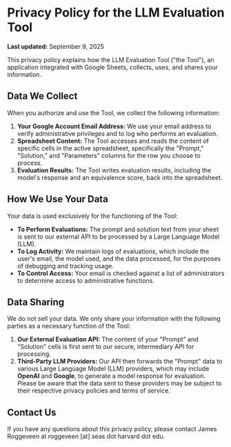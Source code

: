 # Privacy Policy for the LLM Evaluation Tool

**Last updated:** September 9, 2025

This privacy policy explains how the LLM Evaluation Tool ("the Tool"), an application integrated with Google Sheets, collects, uses, and shares your information.

## Data We Collect

When you authorize and use the Tool, we collect the following information:

1.  **Your Google Account Email Address:** We use your email address to verify administrative privileges and to log who performs an evaluation.
2.  **Spreadsheet Content:** The Tool accesses and reads the content of specific cells in the active spreadsheet, specifically the "Prompt," "Solution," and "Parameters" columns for the row you choose to process.
3.  **Evaluation Results:** The Tool writes evaluation results, including the model's response and an equivalence score, back into the spreadsheet.

## How We Use Your Data

Your data is used exclusively for the functioning of the Tool:

* **To Perform Evaluations:** The prompt and solution text from your sheet is sent to our external API to be processed by a Large Language Model (LLM).
* **To Log Activity:** We maintain logs of evaluations, which include the user's email, the model used, and the data processed, for the purposes of debugging and tracking usage.
* **To Control Access:** Your email is checked against a list of administrators to determine access to administrative functions.

## Data Sharing

We do not sell your data. We only share your information with the following parties as a necessary function of the Tool:

1.  **Our External Evaluation API:** The content of your "Prompt" and "Solution" cells is first sent to our secure, intermediary API for processing.
2.  **Third-Party LLM Providers:** Our API then forwards the "Prompt" data to various Large Language Model (LLM) providers, which may include **OpenAI** and **Google**, to generate a model response for evaluation. Please be aware that the data sent to these providers may be subject to their respective privacy policies and terms of service.

## Contact Us

If you have any questions about this privacy policy, please contact James Roggeveen at roggeveen [at] seas dot harvard dot edu.
